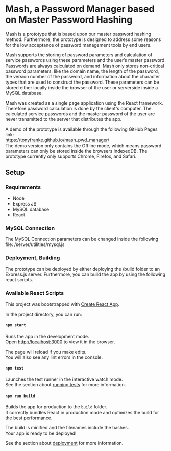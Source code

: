 # Mash, a Password Manager based on Master Password Hashing

Mash is a prototype that is based upon our master password hashing method. Furthermore, the prototype is designed to address some reasons for the low acceptance of password management tools by end users.

Mash supports the storing of password parameters and calculation of service passwords using these parameters and the user’s master password. Passwords are always calculated on demand. Mash only stores non-critical password parameters, like the domain name, the length of the password, the version number of the password, and information about the character types that are used to construct the password. These parameters can be stored either locally inside the browser of the user or serverside inside a MySQL database.

Mash was created as a single page application using the React framework. Therefore password calculation is done by the client's computer. The calculated service passwords and the master password of the user are never transmitted to the server that distributes the app.

A demo of the prototype is available through the following GitHub Pages link: \
https://tonyfranke.github.io/mash_pwd_manager/ \
The demo version only contains the Offline mode, which means password parameters can only be stored inside the browsers IndexedDB. The prototype currently only supports Chrome, Firefox, and Safari.


## Setup

### Requirements
- Node
- Express JS
- MySQL database
- React

### MySQL Connection

The MySQL Connection parameters can be changed inside the following file: /server/utilities/mysql.js

### Deployment, Building

The prototype can be deployed by either deploying the /build folder to an Express.js server. Furthermore, you can build the app by using the following react scripts. 

### Available React Scripts

This project was bootstrapped with [Create React App](https://github.com/facebook/create-react-app).

In the project directory, you can run:

#### `npm start`

Runs the app in the development mode.<br>
Open [http://localhost:3000](http://localhost:3000) to view it in the browser.

The page will reload if you make edits.<br>
You will also see any lint errors in the console.

#### `npm test`

Launches the test runner in the interactive watch mode.<br>
See the section about [running tests](https://facebook.github.io/create-react-app/docs/running-tests) for more information.

#### `npm run build`

Builds the app for production to the `build` folder.<br>
It correctly bundles React in production mode and optimizes the build for the best performance.

The build is minified and the filenames include the hashes.<br>
Your app is ready to be deployed!

See the section about [deployment](https://facebook.github.io/create-react-app/docs/deployment) for more information.

